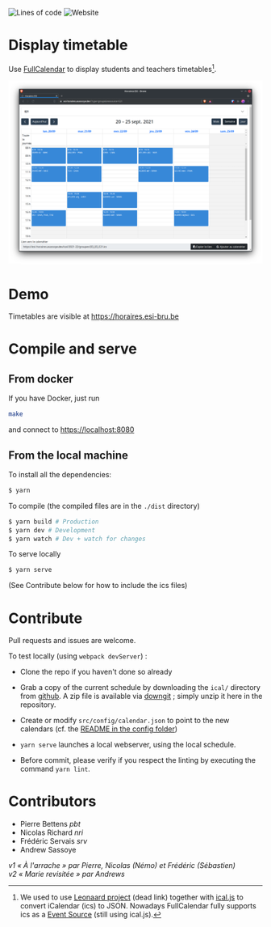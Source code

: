 ![Lines of code](https://img.shields.io/tokei/lines/git.esi-bru.be/pbt/displaytimetable?label=lines%20of%20code)
![Website](https://img.shields.io/website?url=http%3A%2F%2Fhoraires.esi-bru.be)

# Display timetable

Use [FullCalendar][1] to display students and teachers timetables[^1].

![Screenshot](.gitlab/screenshot2021.png)

# Demo

Timetables are visible at https://horaires.esi-bru.be


# Compile and serve

## From docker

If you have Docker, just run
```bash
make
```
and connect to <https://localhost:8080>

## From the local machine

To install all the dependencies:

```bash
$ yarn
```

To compile (the compiled files are in the `./dist` directory)

```bash
$ yarn build # Production
$ yarn dev # Development
$ yarn watch # Dev + watch for changes
```

To serve locally

```bash
$ yarn serve
```

(See Contribute below for how to include the ics files)

# Contribute

Pull requests and issues are welcome.

To test locally (using `webpack devServer`) :

- Clone the repo if you haven't done so already

- Grab a copy of the current schedule by downloading the `ical/` directory from [github][5]. A zip file is available
  via [downgit][4] ; simply unzip it here in the repository.

- Create or modify `src/config/calendar.json` to point to the new calendars (cf. the [README in the config folder](./config/README.md))

- `yarn serve` launches a local webserver, using the local schedule.

- Before commit, please verify if you respect the linting by executing the command `yarn lint`.

# Contributors

- Pierre Bettens *pbt*
- Nicolas Richard *nri*
- Frédéric Servais *srv*
- Andrew Sassoye

*v1 « À l'arrache » par Pierre, Nicolas (Némo) et Frédéric (Sébastien)*  
*v2 « Marie revisitée » par Andrews*

[^1]: We used to use [Leonaard project][0] (dead link) together with [ical.js][2] to convert iCalendar (ics) to JSON.
Nowadays FullCalendar fully supports ics as a [Event Source][3] (still using ical.js).

[0]: https://github.com/leonaard/icalendar2fullcalendar

[1]: http://fullcalendar.io/

[2]: https://mozilla-comm.github.io/ical.js/

[3]: https://fullcalendar.io/docs/icalendar

[4]: https://downgit.github.io/#/home?url=https://github.com/HEB-ESI/heb-esi.github.io/tree/gh-pages/ical

[5]: https://github.com/HEB-ESI/heb-esi.github.io/tree/gh-pages/ical  
